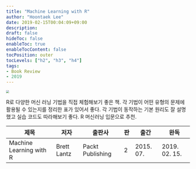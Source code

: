 ```yaml
---
title: "Machine Learning with R"
author: "Hoontaek Lee"
date: 2019-02-15T00:04:09+09:00
description:
draft: false
hideToc: false
enableToc: true
enableTocContent: false
tocPosition: outer
tocLevels: ["h2", "h3", "h4"]
tags:
- Book Review
- 2019
---
```


<img src="https://image.aladin.co.kr/product/6438/81/cover500/1784393908_2.jpg" style="zoom:50%;" />



R로 다양한 머신 러닝 기법을 직접 체험해보기 좋은 책. 각 기법이 어떤 유형의 문제에 활용될 수 있는지를 정리한 표가 있어서 좋다. 각 기법이 동작하는 기본 원리도 잘 설명했고 실습 코드도 따라해보기 좋다. R 머신러닝 입문으로 추천.

| 제목                    | 저자        | 출판사           | 판   | 출간      | 완독          |
| ----------------------- | ----------- | ---------------- | ---- | --------- | ------------- |
| Machine Learning with R | Brett Lantz | Packt Publishing | 2    | 2015. 07. | 2019. 02. 15. |